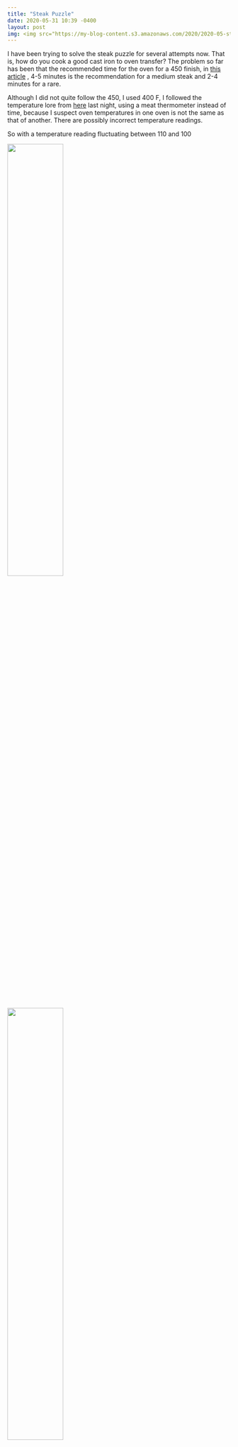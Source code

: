 ```yaml
---
title: "Steak Puzzle"
date: 2020-05-31 10:39 -0400
layout: post
img: <img src="https://my-blog-content.s3.amazonaws.com/2020/2020-05-steak/2020-05-30+22.22.41-temp110.jpg" width="50%" style="transform:rotate(90deg);">
---
```


I have been trying to solve the steak puzzle for several attempts now. That is, how do you cook a good cast iron to oven transfer? The problem so far has been that the recommended time for the oven for a 450 finish, in [this article](https://www.therisingspoon.com/2013/04/how-to-cook-perfect-steak-in-cast-iron.html?m=1) , 4-5 minutes is the recommendation for a medium steak and 2-4 minutes for a rare.

Although I did not quite follow the 450, I used 400 F, I followed the temperature lore from [here](https://www.foodandwine.com/how/grilling-mistakes-avoid-according-chefs) last night, using a meat thermometer instead of time, because I suspect oven temperatures in one oven is not the same as that of another. There are possibly incorrect temperature readings.

So with a temperature reading fluctuating between 110 and 100

<img src="https://my-blog-content.s3.amazonaws.com/2020/2020-05-steak/2020-05-30+22.22.41-temp110.jpg" width="50%"/>

<img src="https://my-blog-content.s3.amazonaws.com/2020/2020-05-steak/2020-05-30+22.27.51-temp101.jpg" width="50%"/>

with just 5 minutes after, just doing the stove top cast iron for now, here is what the inside looked like.

<img src="https://my-blog-content.s3.amazonaws.com/2020/2020-05-steak/2020-05-30+22.43.33-precut.jpg" width="50%"/>

So I know doing these pre-cuts is sacrilegious, but I just wanted to see.

At this point, and oh I was trying this new Le Creuset grill pan that my partner in crime acquisitioned, I was just trying to see if the new grill pan can cook the steak to temperature without using the oven. I forgot to mention this steak was huge. It was like 2 to 3 inches in thickness mostly.

Anyway, the weird part next is that after several attempts in the oven at 400 F, after about 15 minutes in the oven, best reading I got was 128F,

<img src="https://my-blog-content.s3.amazonaws.com/2020/2020-05-steak/2020-05-30+23.06.51-128.jpg" width="50%" />

And oddly enough after even more time in the oven, my readings fell down back to 120 F.

<img src="https://my-blog-content.s3.amazonaws.com/2020/2020-05-steak/2020-05-30+23.24.17-temp120.jpg" width="50%" />

At this point we (I) just ate the steak. The steak at this point (now maybe 30 minutes in the oven?) was clearly well done.

<img src="https://my-blog-content.s3.amazonaws.com/2020/2020-05-steak/2020-05-30+23.45.32.jpg" width="50%" />

I guess I only took one photo because it was still tasty with a lot of Utah salt.

But nonetheless I am confused by the discrepancy of 130F being a temp according to that Food & Wine article as being a "medium rare" classification.

But bone-the-less, at this point I suspect either the thermometer is faulty after being exposed to super high heat the other day (300+ even though it is only rated to 220) or the steak actually cools extremely fast after I take it out of the oven to do the measurement? Anyway my partner in crime here suggested I make a pie for which the temp for me at least consistently reads 170 for done-ness and in comparing the thermometer outcome in a known scenario I will take the excuse to make a pie  thank you!

<img src="https://my-blog-content.s3.amazonaws.com/2020/2020-05-steak/2020-05-23+21.39.04-cheesecake.jpg" width="50%" />
